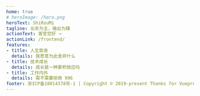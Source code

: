 ```yaml
---
home: true
# heroImage: /hero.png
heroText: ShiRouMi
tagline: 业务为主，输出为辅
actionText: 客官您好 →
actionLink: /frontend/
features:
- title: 人生取舍
  details: 我愿意为此舍弃什么
- title: 技术成长
  details: 成长是一种累积效应吗
- title: 工作内外
  details: 需不需要拒绝 996
footer: 浙ICP备18014378号-1 | Copyright © 2019-present Thanks for Vuepress
---
```

